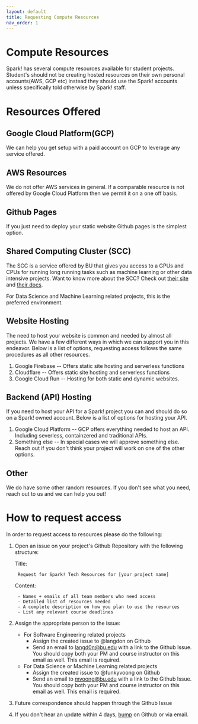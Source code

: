 ```yaml
---
layout: default
title: Requesting Compute Resources
nav_order: 1
---
```


# Compute Resources

Spark! has several compute resources available for student projects. Student's should not be creating hosted resources on their own personal accounts(AWS, GCP etc) instead they should use the Spark! accounts unless specifically told otherwise by Spark! staff.

# Resources Offered

## Google Cloud Platform(GCP)

We can help you get setup with a paid account on GCP to leverage any service offered.

## AWS Resources

We do not offer AWS services in general. If a comparable resource is not offered by Google Cloud Platform then we permit it on a one off basis.

## Github Pages

If you just need to deploy your static website Github pages is the simplest option.

## Shared Computing Cluster (SCC)

The SCC is a service offered by BU that gives you access to a GPUs and CPUs for running long running tasks such as machine learning or other data intensive projects. Want to know more about the SCC? Check out [their site](https://scc-ondemand.bu.edu/pun/sys/dashboard) and [their docs](https://www.bu.edu/tech/support/research/system-usage/connect-scc/scc-ondemand/).

For Data Science and Machine Learning related projects, this is the preferred environment.

## Website Hosting

The need to host your website is common and needed by almost all projects. We have a few different ways in which we can support you in this endeavor. Below is a list of options, requesting access follows the same procedures as all other resources.

1. Google Firebase -- Offers static site hosting and serverless functions
2. Cloudflare -- Offers static site hosting and serverless functions
3. Google Cloud Run -- Hosting for both static and dynamic websites.

## Backend (API) Hosting

If you need to host your API for a Spark! project you can and should do so on a Spark! owned account. Below is a list of options for hosting your API.

1. Google Cloud Platform -- GCP offers everything needed to host an API. Including severless, containzered and traditional APIs. 
2. Something else -- In special cases we will approve something else. Reach out if you don't think your project will work on one of the other options.

## Other

We do have some other random resources. If you don't see what you need, reach out to us and we can help you out!

# How to request access

In order to request access to resources please do the following:

1. Open an issue on your project's Github Repository with the following structure:

    Title:

        Request for Spark! Tech Resources for [your project name]

    Content:

        - Names + emails of all team members who need access
        - Detailed list of resources needed
        - A complete description on how you plan to use the resources
        - List any relevant course deadlines
2. Assign the appropriate person to the issue:
   - For Software Engineering related projects
      - Assign the created issue to @langdon on Github
      - Send an email to <langd0n@bu.edu> with a link to the Github Issue. You should copy both your PM and course instructor on this email as well. This email is required.
   - For Data Science or Machine Learning related projects
      - Assign the created issue to @funkyvoong on Github
      - Send an email to <mvoong@bu.edu> with a link to the Github Issue. You should copy both your PM and course instructor on this email as well. This email is required.
3. Future correspondence should happen through the Github Issue
4. If you don't hear an update within 4 days, [bump](https://www.quora.com/What-does-bump-mean-in-forums?no_redirect=1) on Github or via email.




